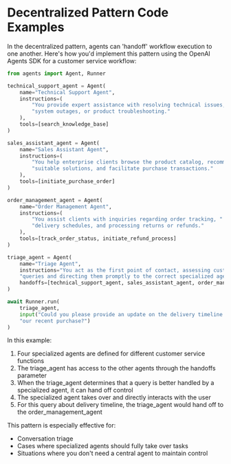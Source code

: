 # Decentralized Pattern Code Examples

In the decentralized pattern, agents can 'handoff' workflow execution to one another. Here's how you'd implement this pattern using the OpenAI Agents SDK for a customer service workflow:

```python
from agents import Agent, Runner

technical_support_agent = Agent(
    name="Technical Support Agent",
    instructions=(
        "You provide expert assistance with resolving technical issues, "
        "system outages, or product troubleshooting."
    ),
    tools=[search_knowledge_base]
)

sales_assistant_agent = Agent(
    name="Sales Assistant Agent",
    instructions=(
        "You help enterprise clients browse the product catalog, recommend "
        "suitable solutions, and facilitate purchase transactions."
    ),
    tools=[initiate_purchase_order]
)

order_management_agent = Agent(
    name="Order Management Agent",
    instructions=(
        "You assist clients with inquiries regarding order tracking, "
        "delivery schedules, and processing returns or refunds."
    ),
    tools=[track_order_status, initiate_refund_process]
)

triage_agent = Agent(
    name="Triage Agent",
    instructions="You act as the first point of contact, assessing customer " 
    "queries and directing them promptly to the correct specialized agent.",
    handoffs=[technical_support_agent, sales_assistant_agent, order_management_agent],
)

await Runner.run(
    triage_agent,
    input("Could you please provide an update on the delivery timeline for " 
    "our recent purchase?")
)
```

In this example:
1. Four specialized agents are defined for different customer service functions
2. The triage_agent has access to the other agents through the handoffs parameter
3. When the triage_agent determines that a query is better handled by a specialized agent, it can hand off control
4. The specialized agent takes over and directly interacts with the user
5. For this query about delivery timeline, the triage_agent would hand off to the order_management_agent

This pattern is especially effective for:
- Conversation triage
- Cases where specialized agents should fully take over tasks
- Situations where you don't need a central agent to maintain control